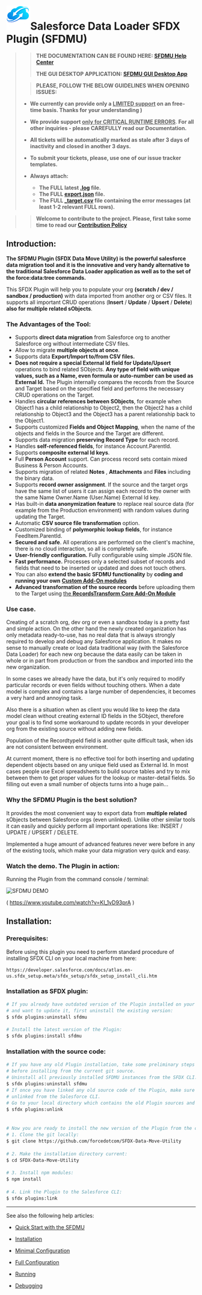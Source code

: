 # ![SFDMU](src/images/logo.png)Salesforce Data Loader SFDX Plugin (SFDMU)



> >  **THE DOCUMENTATION CAN BE FOUND HERE:   [SFDMU Help Center](https://help.sfdmu.com/)**
> >
> >  **THE GUI DESKTOP APPLICATION:  [SFDMU GUI Desktop App](https://github.com/forcedotcom/SFDX-Data-Move-Utility-Desktop-App)**
> >
> >  
>
> > **PLEASE, FOLLOW THE BELOW GUIDELINES WHEN OPENING ISSUES:**
>
> - **We currently can provide only a <u>LIMITED support</u> on an free-time basis. Thanks for your understanding )**
>
> - **We provide support <u>only for CRITICAL RUNTIME ERRORS</u>**. 
>   **For all other inquiries - please CAREFULLY read our Documentation.**
>
> - **All tickets will be automatically marked as stale after 3 days of inactivity and closed in another 3 days.**
>
> - **To submit your tickets, please, use one of our issue tracker templates.**
> - **Always attach:**
>   - **The FULL latest [.log](https://help.sfdmu.com/full-documentation/reports/the-execution-log) file.**
>   - **The FULL [export.json](https://help.sfdmu.com/plugin-basics/basic-usage/minimal-configuration) file.**
>   - **The FULL [\_target.csv](https://help.sfdmu.com/full-documentation/reports/the-target-csv-files) file containing the error messages (at least 1-2 relevant FULL rows).**

> > 
> >
> > **Welcome to contribute to the project. Please, first take some time to read our [Contribution Policy](https://help.sfdmu.com/full-documentation/additional-information/code_contribution_policy)** 



## Introduction:

**The SFDMU Plugin (SFDX Data Move Utility) is the powerful salesforce data migration tool and it is the innovative and very handy alternative to the traditional Salesforce Data Loader application as well as to the set of the force:data:tree commands.** 

This SFDX Plugin will help you to populate your org **(scratch / dev / sandbox / production)** with data imported from another org or CSV files. It supports all important CRUD operations (**Insert** / **Update** / **Upsert** / **Delete**)  **also for multiple related sObjects**.



### The Advantages of the Tool:

- Supports **direct data migration** from Salesforce org to another Salesforce org without intermediate CSV files.
- Allow to migrate **multiple objects at once**.
- Supports data **Export/Import  to/from  CSV files.**
- **Does not require a special External Id** **field for Update/Upsert** operations to bind related SObjects. **Any type of field with unique values, such as a Name, even formula or auto-number can be used as External Id.** The Plugin internally compares the records from the Source and Target based on the specified field and performs the necessary CRUD operations on the Target.
- Handles **circular references between SObjects**, for example when Object1 has a child relationship to Object2, then the Object2 has a child relationship to Object3 and the Object3 has a parent relationship back to the Object1.
- Supports customized **Fields and Object Mapping**, when the name of the objects and fields in the Source and the Target are different.
- Supports data migration **preserving Record Type** for each record.
- Handles **self-referenced fields**, for instance  Account.ParentId. 
- Supports **composite external Id keys**. 
- Full **Person Account** support. Can process record sets contain mixed Business & Person Accounts.
- Supports migration of related **Notes** , **Attachments**  and **Files**  including the binary data.
- Supports **record owner assignment**. If the source and the target orgs have the same list of users it can assign each record to the owner with the same Name Owner.Name (User.Name) External Id key.
- Has built-in  **data anonymization feature**  to replace real source data (for example from  the Production environment)  with random values during updating the Target.
- Automatic **CSV source file transformation** option. 
- Customized binding of **polymorphic lookup fields**, for instance FeedItem.ParentId.
- **Secured and safe**. All operations are performed on the client's machine, there is no cloud interaction, so all is completely safe.
- **User-friendly configuration.**  Fully configurable using simple JSON file.
- **Fast performance.** Processes only a selected subset of records and fields that need to be inserted or updated and does not touch others.
-  You can also **extend the basic SFDMU functionality** by **coding and running your own** [**Custom Add-On modules**](https://help.sfdmu.com/full-documentation/add-on-api/custom-sfdmu-add-on-api) 
-  **Advanced transformation of the source records** before uploading them to the Target using [the **RecordsTransform Core Add-On Module**](https://help.sfdmu.com/full-documentation/add-on-api/records-transform-core-add-on-module)


### Use case.

Creating of a scratch org, dev org or even a sandbox today is a pretty fast and simple action. On the other hand the newly created organization has only metadata ready-to-use, has no real data that is always strongly required to develop and debug any Salesforce application. It makes no sense to manually create or load data traditional way (with the Salesforce Data Loader) for each new org because the data easily can be taken in whole or in part from  production or from the sandbox and imported into the new organization. 

In some cases we already have the data, but it's only required to modify particular records or even fields without touching others. When a date model is complex and contains a large number of dependencies, it becomes a very hard and annoying task. 

Also there is a situation when as client you would like to keep the data model clean without creating external ID fields in the SObject, therefore your goal is to find some workaround to update records in your developer org from the existing source without adding new fields. 

Population of the RecordtypeId field is another quite difficult task, when ids are not consistent between environment.

At current moment, there is no effective tool for both inserting and updating dependent objects based on any unique field used as External Id.  In most cases people use Excel spreadsheets to build source tables and try to mix between them to get proper values for the lookup or master-detail fields. So filling out even a small number of objects turns into a huge pain...



###  Why the SFDMU Plugin is the best solution?

It provides the most convenient way to export data from **multiple related** sObjects between Salesforce orgs (even unlinked).  Unlike other similar tools it can easily and quickly perform all important operations like: INSERT / UPDATE / UPSERT / DELETE.

Implemented a huge amount of advanced features never were before in any of the existing tools, which make your data migration very quick and easy.




### Watch the demo. The Plugin in action:

Running the Plugin from the command console / terminal:

![SFDMU DEMO](https://img.youtube.com/vi/KI_1vD93prA/hqdefault.jpg)

( https://www.youtube.com/watch?v=KI_1vD93prA )





## Installation:


### Prerequisites:

Before using this plugin you need to perform standard procedure of installing SFDX CLI on your local machine from  here:

```
https://developer.salesforce.com/docs/atlas.en-us.sfdx_setup.meta/sfdx_setup/sfdx_setup_install_cli.htm
```



### Installation as SFDX plugin:

```bash
# If you already have outdated version of the Plugin installed on your local machine
# and want to update it, first uninstall the existing version:
$ sfdx plugins:uninstall sfdmu

# Install the latest version of the Plugin:
$ sfdx plugins:install sfdmu
```



### Installation with the source code:

```bash
# If you have any old Plugin installation, take some preliminary steps 
# before installing from the current git source.
# Uninstall all previously installed SFDMU instances from the SFDX CLI.
$ sfdx plugins:uninstall sfdmu
# If once you have linked any old source code of the Plugin, make sure that it is already
# unlinked from the Salesforce CLI. 
# Go to your local directory which contains the old Plugin sources and type:
$ sfdx plugins:unlink


# Now you are ready to install the new version of the Plugin from the current repository.
# 1. Clone the git locally: 
$ git clone https://github.com/forcedotcom/SFDX-Data-Move-Utility

# 2. Make the installation directory current:
$ cd SFDX-Data-Move-Utility

# 3. Install npm modules: 
$ npm install

# 4. Link the Plugin to the Salesforce CLI: 
$ sfdx plugins:link
```






----

See also the following help articles:


- [Quick Start with the SFDMU](https://help.sfdmu.com/quick-start)

- [Installation](https://help.sfdmu.com/plugin-basics/basic-usage/installation)

- [Minimal Configuration](https://help.sfdmu.com/plugin-basics/basic-usage/minimal-configuration)

- [Full Configuration](https://help.sfdmu.com/full-documentation/configuration-and-running/full-exportjson-format)

- [Running](https://help.sfdmu.com/plugin-basics/basic-usage/running)

- [Debugging](https://help.sfdmu.com/plugin-basics/basic-usage/debugging)
